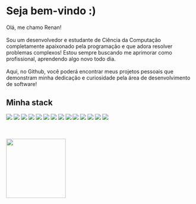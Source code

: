<h1>Seja bem-vindo :)</h1>
<p>Olá, me chamo Renan!<br><br>
Sou um desenvolvedor e estudante de Ciência da Computação completamente apaixonado pela programação e que adora resolver problemas complexos! Estou sempre buscando me aprimorar como profissional, aprendendo algo novo todo dia.<br><br>
Aqui, no Github, você poderá encontrar meus projetos pessoais que demonstram minha dedicação e curiosidade pela área de desenvolvimento de software!</p>

<h2><b>Minha stack</b></h2>
  <div>
    <img src="https://img.shields.io/badge/java-%23ED8B00.svg?style=for-the-badge&logo=openjdk&logoColor=white" />
    <img src="https://img.shields.io/badge/Spring-6DB33F?style=for-the-badge&logo=spring&logoColor=white" />
    <img src="https://img.shields.io/badge/JavaScript-F7DF1E?style=for-the-badge&logo=javascript&logoColor=black" />
    <img src="https://img.shields.io/badge/TypeScript-007ACC?style=for-the-badge&logo=typescript&logoColor=white" />
    <img src="https://img.shields.io/badge/Node.js-43853D?style=for-the-badge&logo=node.js&logoColor=white" />
    <img src="https://img.shields.io/badge/express-%23000.svg?style=for-the-badge&logo=express&logoColor=white" />
    <img src="https://img.shields.io/badge/.NET-5C2D91?style=for-the-badge&logo=.net&logoColor=white" />
    <img src="https://img.shields.io/badge/Insomnia-9060b5.svg?style=for-the-badge&logo=Insomnia&logoColor=white" />
    <img src="https://img.shields.io/badge/React-20232A?style=for-the-badge&logo=react&logoColor=61DAFB" />
    <img src="https://img.shields.io/badge/Figma-F24E1E?style=for-the-badge&logo=figma&logoColor=white" />
    <img src="https://img.shields.io/badge/MySQL-00000F?style=for-the-badge&logo=mysql&logoColor=white" />
    <img src="https://img.shields.io/badge/PostgreSQL-316192?style=for-the-badge&logo=postgresql&logoColor=white" />
    <img src="https://img.shields.io/badge/Firebase-000?style=for-the-badge&logo=firebase&logoColor=ffca28" />
    <img src="https://img.shields.io/badge/GIT-E44C30?style=for-the-badge&logo=git&logoColor=white" />
  </div>
  <br>

  <br>
<p>
  <img height=160px src="https://github-readme-stats.vercel.app/api/top-langs/?username=eurenaneu&layout=compact&border_radius=5&theme=midnight-purple">
</p>
